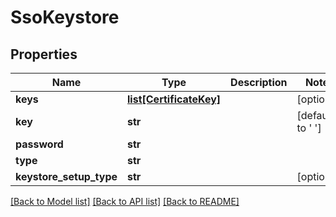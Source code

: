 # SsoKeystore

## Properties
Name | Type | Description | Notes
------------ | ------------- | ------------- | -------------
**keys** | [**list[CertificateKey]**](CertificateKey.md) |  | [optional] 
**key** | **str** |  | [default to ' ']
**password** | **str** |  | 
**type** | **str** |  | 
**keystore_setup_type** | **str** |  | [optional] 

[[Back to Model list]](../README.md#documentation-for-models) [[Back to API list]](../README.md#documentation-for-api-endpoints) [[Back to README]](../README.md)


